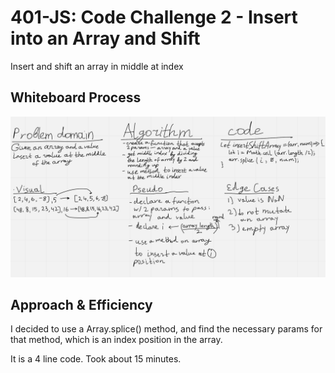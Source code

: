 # 401-JS: Code Challenge 2 - Insert into an Array and Shift

Insert and shift an array in middle at index

## Whiteboard Process

![code-challenge2](array-insert-shift.png)

## Approach & Efficiency

I decided to use a Array.splice() method, and find the necessary params for that method, which is an index position in the array.

It is a 4 line code.
Took about 15 minutes.
